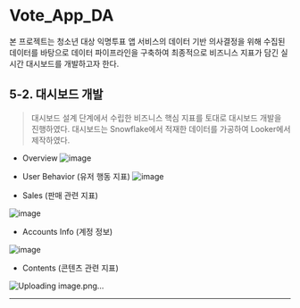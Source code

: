 # Vote_App_DA

본 프로젝트는 청소년 대상 익명투표 앱 서비스의 데이터 기반 의사결정을 위해 수집된 데이터를 바탕으로 데이터 파이프라인을 구축하여 최종적으로 비즈니스 지표가 담긴 실시간 대시보드를 개발하고자 한다.

## 5-2. 대시보드 개발

> 대시보드 설계 단계에서 수립한 비즈니스 핵심 지표를 토대로 대시보드 개발을 진행하였다.
> 대시보드는 Snowflake에서 적재한 데이터를 가공하여 Looker에서 제작하였다. 
> 
- Overview
![image](https://github.com/user-attachments/assets/0649162b-1b03-4afa-bb47-b11a1ff5a061)


- User Behavior (유저 행동 지표)
![image](https://github.com/user-attachments/assets/21dc3045-1a3a-479e-b1e6-0ac558ce10ae)

    
- Sales (판매 관련 지표)
    
![image](https://github.com/user-attachments/assets/1fa68164-4b2a-4962-9b2d-db28332e23d3)

    

- Accounts Info (계정 정보)
    
![image](https://github.com/user-attachments/assets/5a32e833-ad58-49ee-81d4-f2840bdb1e4f)

    
- Contents (콘텐츠 관련 지표)
    
![Uploading image.png…]()

    

---
